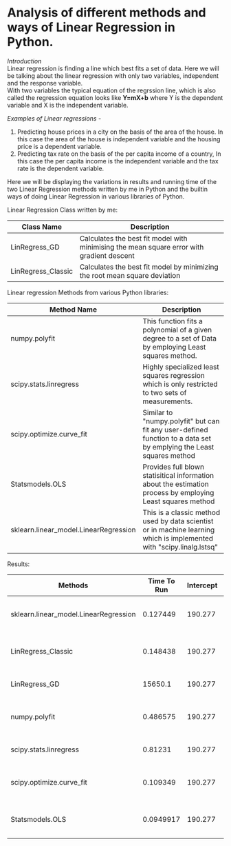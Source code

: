 # Analysis of different methods and ways of Linear Regression in Python.

*Introduction*  
Linear regression is finding a line which best fits a set of data. Here we will be talking about the linear regression with only two variables, independent and the response variable.  
With two variables the typical equation of the regrssion line, which is also called the regression equation looks like  **Y=mX+b** where Y is the dependent variable and X is the independent variable.
 
 *Examples of Linear regressions -*
 1. Predicting house prices in a city on the basis of the area of the house.
        In this case the area of the house is independent variable and the 
        housing price is a dependent variable.
 2. Predicting tax rate on the basis of the per capita income of a country,
        In this case the per capita income is the independent variable and the 
        tax rate is the dependent variable.
        
Here we will be displaying the variations in results and running time of the two Linear Regression methods written by me in Python and the builtin ways of doing Linear Regression in various libraries of Python.

Linear Regression Class written by me:

| Class Name | Description |
| -----------| ------------|
| LinRegress_GD | Calculates the best fit model with minimising the mean square error with gradient descent |
| LinRegress_Classic | Calculates the best fit model by minimizing the root mean square deviation |

Linear regression Methods from various Python libraries:

| Method Name | Description |
| ------------| ------------|
| numpy.polyfit| This function fits a polynomial of a given degree to a set of Data by employing Least squares method.|
| scipy.stats.linregress | Highly specialized least squares regression which is only restricted to two sets of measurements.|
| scipy.optimize.curve_fit| Similar to "numpy.polyfit" but can fit any user-defined function to a data set by emplying the Least squares method|
| Statsmodels.OLS | Provides full blown statisitical information about the estimation process by employing Least squares method |
| sklearn.linear_model.LinearRegression | This is a classic method used by data scientist or in machine learning which is implemented with "scipy.linalg.lstsq"|

Results:

| Methods                               |   Time To Run |   Intercept |   Slope | Equation                                    |      R^2 |
|---------------------------------------|---------------|-------------|---------|---------------------------------------------|----------|
| sklearn.linear_model.LinearRegression |     0.127449  |     190.277 | 6.23224 | y = 6.232237596577798x + 190.2772051977622  | 0.931941 |
| LinRegress_Classic                    |     0.148438  |     190.277 | 6.23224 | y = 6.232237596577798 x + 190.2772051977622 | 0.931941 |
| LinRegress_GD                         | 15650.1       |     190.277 | 6.23224 | y = 6.232237596673 x + 190.27720517548482   | 0.931941 |
| numpy.polyfit                         |     0.486575  |     190.277 | 6.23224 | y = 6.232237596577798x + 190.2772051977619  | 0.931941 |
| scipy.stats.linregress                |     0.81231   |     190.277 | 6.23224 | y = 6.2322375965778x + 190.27720519776187   | 0.931941 |
| scipy.optimize.curve_fit              |     0.109349  |     190.277 | 6.23224 | y = 6.232237562809783x + 190.27720915775419 | 0.931941 |
| Statsmodels.OLS                       |     0.0949917 |     190.277 | 6.23224 | y = 6.232237596577797x + 190.27720519776173 | 0.931941 
